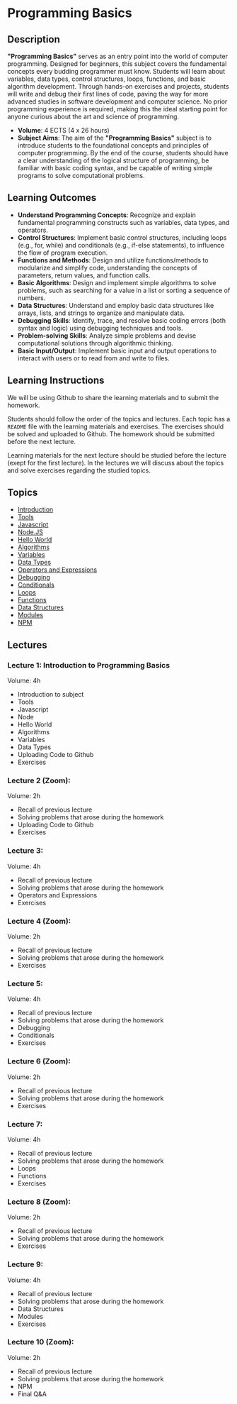 # Programming Basics

## Description

**"Programming Basics"** serves as an entry point into the world of computer programming. Designed for beginners, this subject covers the fundamental concepts every budding programmer must know. Students will learn about variables, data types, control structures, loops, functions, and basic algorithm development. Through hands-on exercises and projects, students will write and debug their first lines of code, paving the way for more advanced studies in software development and computer science. No prior programming experience is required, making this the ideal starting point for anyone curious about the art and science of programming.

- **Volume**: 4 ECTS (4 x 26 hours)
- **Subject Aims**: The aim of the **"Programming Basics"** subject is to introduce students to the foundational concepts and principles of computer programming.
By the end of the course, students should have a clear understanding of the logical structure of programming, be familiar with basic coding syntax, and be capable of writing simple programs to solve computational problems.

## Learning Outcomes
- **Understand Programming Concepts**: Recognize and explain fundamental programming constructs such as variables, data types, and operators.
- **Control Structures**: Implement basic control structures, including loops (e.g., for, while) and conditionals (e.g., if-else statements), to influence the flow of program execution.
- **Functions and Methods**: Design and utilize functions/methods to modularize and simplify code, understanding the concepts of parameters, return values, and function calls.
- **Basic Algorithms**: Design and implement simple algorithms to solve problems, such as searching for a value in a list or sorting a sequence of numbers.
- **Data Structures**: Understand and employ basic data structures like arrays, lists, and strings to organize and manipulate data.
- **Debugging Skills**: Identify, trace, and resolve basic coding errors (both syntax and logic) using debugging techniques and tools.
- **Problem-solving Skills**: Analyze simple problems and devise computational solutions through algorithmic thinking.
- **Basic Input/Output**: Implement basic input and output operations to interact with users or to read from and write to files.

## Learning Instructions

We will be using Github to share the learning materials and to submit the homework.

Students should follow the order of the topics and lectures. Each topic has a `README` file with the learning materials and exercises. The exercises should be solved and uploaded to Github. The homework should be submitted before the next lecture.

Learning materials for the next lecture should be studied before the lecture (exept for the first lecture). In the lectures we will discuss about the topics and solve exercises regarding the studied topics.

## Topics
- [Introduction](./Topics/Introduction/README.md)
- [Tools](./Topics/Tools/README.md)
- [Javascript](./Topics/Javascript/README.md)
- [Node.JS](./Topics/NodeJS/README.md)
- [Hello World](./Topics/HelloWorld/README.md)
- [Algorithms](./Topics/Algorithms/README.md)
- [Variables](./Topics/Variables/README.md)
- [Data Types](./Topics/Data-Types/README.md)
- [Operators and Expressions](./Topics/Operators/README.md)
- [Debugging](./Topics/Debugging/README.md)
- [Conditionals](./Topics/Conditionals/README.md)
- [Loops](./Topics/Loops/README.md)
- [Functions](./Topics/Functions/README.md)
- [Data Structures](./Topics/Data-Structures/README.md)
- [Modules](./Topics/Modules/README.md)
- [NPM](./Topics/NPM/README.md)

## Lectures

### Lecture 1: Introduction to Programming Basics

Volume: 4h

- Introduction to subject
- Tools
- Javascript
- Node
- Hello World
- Algorithms
- Variables
- Data Types
- Uploading Code to Github
- Exercises

### Lecture 2 (Zoom):

Volume: 2h

- Recall of previous lecture
- Solving problems that arose during the homework
- Uploading Code to Github
- Exercises

### Lecture 3:

Volume: 4h

- Recall of previous lecture
- Solving problems that arose during the homework
- Operators and Expressions
- Exercises

### Lecture 4 (Zoom): 

Volume: 2h

- Recall of previous lecture
- Solving problems that arose during the homework
- Exercises


### Lecture 5: 

Volume: 4h

- Recall of previous lecture
- Solving problems that arose during the homework
- Debugging
- Conditionals
- Exercises

### Lecture 6 (Zoom):

Volume: 2h

- Recall of previous lecture
- Solving problems that arose during the homework
- Exercises

### Lecture 7: 

Volume: 4h

- Recall of previous lecture
- Solving problems that arose during the homework
- Loops
- Functions
- Exercises

### Lecture 8 (Zoom):

Volume: 2h

- Recall of previous lecture
- Solving problems that arose during the homework
- Exercises

### Lecture 9: 

Volume: 4h

- Recall of previous lecture
- Solving problems that arose during the homework
- Data Structures
- Modules
- Exercises

### Lecture 10 (Zoom):

Volume: 2h

- Recall of previous lecture
- Solving problems that arose during the homework
- NPM
- Final Q&A